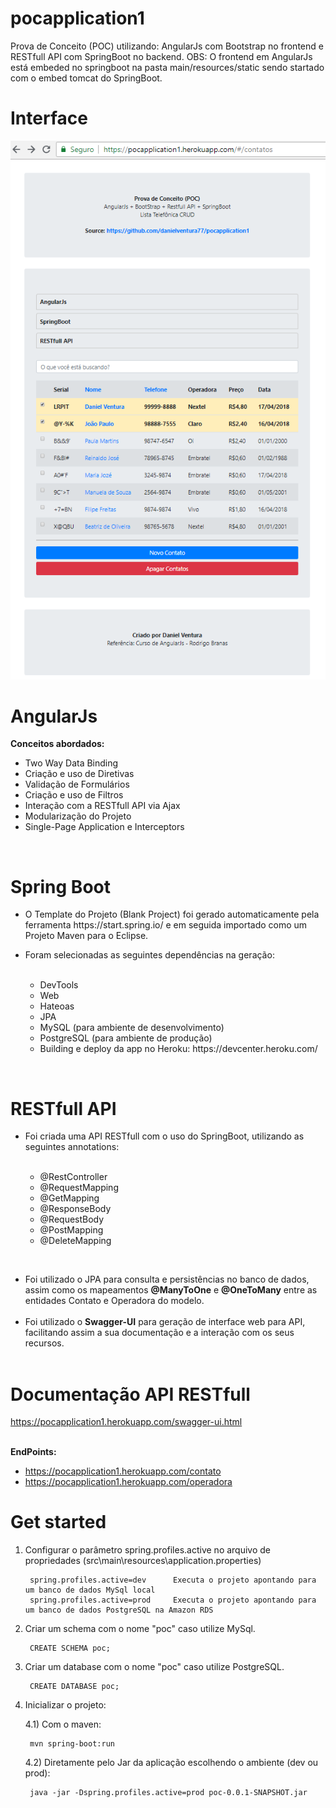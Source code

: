 # pocapplication1
Prova de Conceito (POC) utilizando: AngularJs com Bootstrap no frontend e RESTfull API com SpringBoot no backend.
OBS: O frontend em AngularJs está embeded no springboot na pasta main/resources/static sendo startado com o embed tomcat do SpringBoot.

# Interface
<a href="https://pocapplication1.herokuapp.com/" target="_blank">![Alt text](app.png?raw=true "Ir para Aplicação")</a>

# AngularJs<br/>

<strong>Conceitos abordados:</strong><br/>

<ul>
  <li>Two Way Data Binding</li>
  <li>Criação e uso de Diretivas</li>
  <li>Validação de Formulários</li>
  <li>Criação e uso de Filtros</li>
  <li>Interação com a RESTfull API via Ajax</li>
  <li>Modularização do Projeto</li>
  <li>Single-Page Application e Interceptors</li>
</ul>
<br/>

# Spring Boot<br/>

<ul>
  <li>O Template do Projeto (Blank Project) foi gerado automaticamente pela ferramenta https://start.spring.io/ e em seguida importado como um Projeto Maven para o Eclipse.</li>
</ul>
<ul>  
  <li>Foram selecionadas as seguintes dependências na geração:</li><br/>
  <ul>
    <li>DevTools</li>
    <li>Web</li>
    <li>Hateoas</li>
    <li>JPA</li>
    <li>MySQL (para ambiente de desenvolvimento)</li>
    <li>PostgreSQL (para ambiente de produção)</li>
    <li>Building e deploy da app no Heroku:  https://devcenter.heroku.com/</li>
   </ul>
</ul>
<br/>

# RESTfull API<br/>

<ul>
  <li>Foi criada uma API RESTfull com o uso do SpringBoot, utilizando as seguintes annotations:</li>
  <ul><br/>
    <li>@RestController</li>
    <li>@RequestMapping</li>
    <li>@GetMapping</li>
    <li>@ResponseBody</li>
    <li>@RequestBody</li>
    <li>@PostMapping</li>
    <li>@DeleteMapping</li>
  </ul>
</ul>
<br/>

<ul>
  <li>Foi utilizado o JPA para consulta e persistências no banco de dados, assim como os mapeamentos <strong>@ManyToOne</strong> e <strong>@OneToMany</strong> entre as entidades Contato e Operadora do modelo.</li><br/>
  <li>Foi utilizado o <strong>Swagger-UI</strong> para geração de interface web para API, facilitando assim a sua documentação e a interação com os seus recursos.</li><br/>
</ul>

# Documentação API RESTfull<br/>
  
  <a href="https://pocapplication1.herokuapp.com/swagger-ui.html" target="_blank">https://pocapplication1.herokuapp.com/swagger-ui.html</a>
   
  <br/>
  <strong>EndPoints:</strong><br/>
      <ul>
        <li><a href="https://pocapplication1.herokuapp.com/contato" target="_blank">https://pocapplication1.herokuapp.com/contato</a></li>
        <li><a href="https://pocapplication1.herokuapp.com/operadora" target="_blank">https://pocapplication1.herokuapp.com/operadora</a></li>
      </ul>
       

# Get started<br/>


1) Configurar o parâmetro spring.profiles.active no arquivo de propriedades (src\main\resources\application.properties)

        spring.profiles.active=dev      Executa o projeto apontando para um banco de dados MySql local
        spring.profiles.active=prod     Executa o projeto apontando para um banco de dados PostgreSQL na Amazon RDS
        
2) Criar um schema com o nome "poc" caso utilize MySql.

        CREATE SCHEMA poc;
        
3) Criar um database com o nome "poc" caso utilize PostgreSQL.

        CREATE DATABASE poc;

4) Inicializar o projeto: 

    4.1) Com o maven:
    
        mvn spring-boot:run
        
    4.2) Diretamente pelo Jar da aplicação escolhendo o ambiente (dev ou prod):
        
        java -jar -Dspring.profiles.active=prod poc-0.0.1-SNAPSHOT.jar
        
        
        

        
    
        
        
        